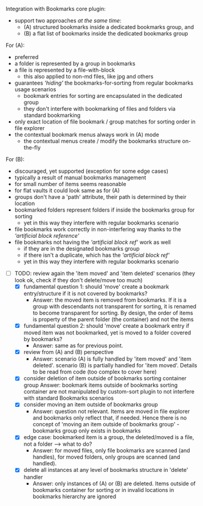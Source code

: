 Integration with Bookmarks core plugin:
- support two approaches _at the same time_:
  - (A) structured bookmarks inside a dedicated bookmarks group, and
  - (B) a flat list of bookmarks inside the dedicated bookmarks group

For (A):
- preferred
- a folder is represented by a group in bookmarks
- a file is represented by a file-with-block
  - this also applied to non-md files, like jpg and others
- guarantees _'hiding'_ the bookmarks-for-sorting from regular bookmarks usage scenarios
  - bookmark entries for sorting are encapsulated in the dedicated group
  - they don't interfere with bookmarking of files and folders via standard bookmarking
- only exact location of file bookmark / group matches for sorting order in file explorer
- the contextual bookmark menus always work in (A) mode
  - the contextual menus create / modify the bookmarks structure on-the-fly

For (B):
- discouraged, yet supported (exception for some edge cases)
- typically a result of manual bookmarks management
- for small number of items seems reasonable
- for flat vaults it could look same as for (A)
- groups don't have a 'path' attribute, their path is determined by their location
- bookmarked folders represent folders if inside the bookmarks group for sorting
  - yet in this way they interfere with regular bookmarks scenario
- file bookmarks work correctly in non-interfering way thanks to the _'artificial block reference'_
- file bookmarks not having the _'artificial block ref'_ work as well
  - if they are in the designated bookmarks group
  - if there isn't a duplicate, which has the _'artificial block ref'_
  - yet in this way they interfere with regular bookmarks scenario

-[ ] TODO: review again the 'item moved' and 'item deleted' scenarios (they look ok, check if they don't delete/move too much)
  - [x] fundamental question 1: should 'move' create a bookmark entry/structure if it is not covered by bookmarks?
    - Answer: the moved item is removed from bookmarks. If it is a group with descendants not transparent for sorting,
              it is renamed to become transparent for sorting.
              By design, the order of items is property of the parent folder (the container) and not the items  
  - [x] fundamental question 2: should 'move' create a bookmark entry if moved item was not bookmarked, yet is moved to a folder covered by bookmarks?
    - Answer: same as for previous point.
  - [x] review from (A) and (B) perspective
    - Answer: scenario (A) is fully handled by 'item moved' and 'item deleted'.
              scenario (B) is partially handled for 'item moved'. Details to be read from code (too complex to cover here)
  - [x] consider deletion of item outside of bookmarks sorting container group
    Answer: bookmark items outside of bookmarks sorting container are not manipulated by custom-sort plugin
            to not interfere with standard Bookmarks scenarios
  - [x] consider moving an item outside of bookmarks group
    - Answer: question not relevant. Items are moved in file explorer and bookmarks only reflect that, if needed.
            Hence there is no concept of 'moving an item outside of bookmarks group' - bookmarks group only exists in bookmarks 
  - [x] edge case: bookmarked item is a group, the deleted/moved is a file, not a folder --> what to do?
    - Answer: for moved files, only file bookmarks are scanned (and handles), for moved folders, only groups are scanned (and handled).
  - [x] delete all instances at any level of bookmarks structure in 'delete' handler
    - Answer: only instances of (A) or (B) are deleted. Items outside of bookmarks container for sorting or
              in invalid locations in bookmarks hierarchy are ignored 



